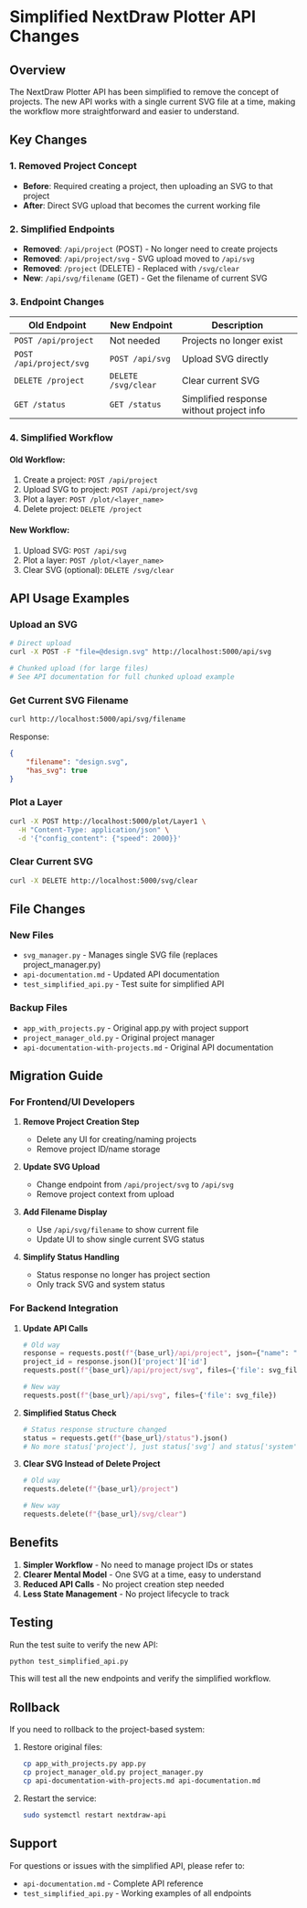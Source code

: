 # Simplified NextDraw Plotter API Changes

## Overview

The NextDraw Plotter API has been simplified to remove the concept of projects. The new API works with a single current SVG file at a time, making the workflow more straightforward and easier to understand.

## Key Changes

### 1. Removed Project Concept
- **Before**: Required creating a project, then uploading an SVG to that project
- **After**: Direct SVG upload that becomes the current working file

### 2. Simplified Endpoints
- **Removed**: `/api/project` (POST) - No longer need to create projects
- **Removed**: `/api/project/svg` - SVG upload moved to `/api/svg`
- **Removed**: `/project` (DELETE) - Replaced with `/svg/clear`
- **New**: `/api/svg/filename` (GET) - Get the filename of current SVG

### 3. Endpoint Changes

| Old Endpoint | New Endpoint | Description |
|--------------|--------------|-------------|
| `POST /api/project` | Not needed | Projects no longer exist |
| `POST /api/project/svg` | `POST /api/svg` | Upload SVG directly |
| `DELETE /project` | `DELETE /svg/clear` | Clear current SVG |
| `GET /status` | `GET /status` | Simplified response without project info |

### 4. Simplified Workflow

#### Old Workflow:
1. Create a project: `POST /api/project`
2. Upload SVG to project: `POST /api/project/svg`
3. Plot a layer: `POST /plot/<layer_name>`
4. Delete project: `DELETE /project`

#### New Workflow:
1. Upload SVG: `POST /api/svg`
2. Plot a layer: `POST /plot/<layer_name>`
3. Clear SVG (optional): `DELETE /svg/clear`

## API Usage Examples

### Upload an SVG
```bash
# Direct upload
curl -X POST -F "file=@design.svg" http://localhost:5000/api/svg

# Chunked upload (for large files)
# See API documentation for full chunked upload example
```

### Get Current SVG Filename
```bash
curl http://localhost:5000/api/svg/filename
```

Response:
```json
{
    "filename": "design.svg",
    "has_svg": true
}
```

### Plot a Layer
```bash
curl -X POST http://localhost:5000/plot/Layer1 \
  -H "Content-Type: application/json" \
  -d '{"config_content": {"speed": 2000}}'
```

### Clear Current SVG
```bash
curl -X DELETE http://localhost:5000/svg/clear
```

## File Changes

### New Files
- `svg_manager.py` - Manages single SVG file (replaces project_manager.py)
- `api-documentation.md` - Updated API documentation
- `test_simplified_api.py` - Test suite for simplified API

### Backup Files
- `app_with_projects.py` - Original app.py with project support
- `project_manager_old.py` - Original project manager
- `api-documentation-with-projects.md` - Original API documentation

## Migration Guide

### For Frontend/UI Developers

1. **Remove Project Creation Step**
   - Delete any UI for creating/naming projects
   - Remove project ID/name storage

2. **Update SVG Upload**
   - Change endpoint from `/api/project/svg` to `/api/svg`
   - Remove project context from upload

3. **Add Filename Display**
   - Use `/api/svg/filename` to show current file
   - Update UI to show single current SVG status

4. **Simplify Status Handling**
   - Status response no longer has project section
   - Only track SVG and system status

### For Backend Integration

1. **Update API Calls**
   ```python
   # Old way
   response = requests.post(f"{base_url}/api/project", json={"name": "My Project"})
   project_id = response.json()['project']['id']
   requests.post(f"{base_url}/api/project/svg", files={'file': svg_file})

   # New way
   requests.post(f"{base_url}/api/svg", files={'file': svg_file})
   ```

2. **Simplified Status Check**
   ```python
   # Status response structure changed
   status = requests.get(f"{base_url}/status").json()
   # No more status['project'], just status['svg'] and status['system']
   ```

3. **Clear SVG Instead of Delete Project**
   ```python
   # Old way
   requests.delete(f"{base_url}/project")

   # New way
   requests.delete(f"{base_url}/svg/clear")
   ```

## Benefits

1. **Simpler Workflow** - No need to manage project IDs or states
2. **Clearer Mental Model** - One SVG at a time, easy to understand
3. **Reduced API Calls** - No project creation step needed
4. **Less State Management** - No project lifecycle to track

## Testing

Run the test suite to verify the new API:

```bash
python test_simplified_api.py
```

This will test all the new endpoints and verify the simplified workflow.

## Rollback

If you need to rollback to the project-based system:

1. Restore original files:
   ```bash
   cp app_with_projects.py app.py
   cp project_manager_old.py project_manager.py
   cp api-documentation-with-projects.md api-documentation.md
   ```

2. Restart the service:
   ```bash
   sudo systemctl restart nextdraw-api
   ```

## Support

For questions or issues with the simplified API, please refer to:
- `api-documentation.md` - Complete API reference
- `test_simplified_api.py` - Working examples of all endpoints
